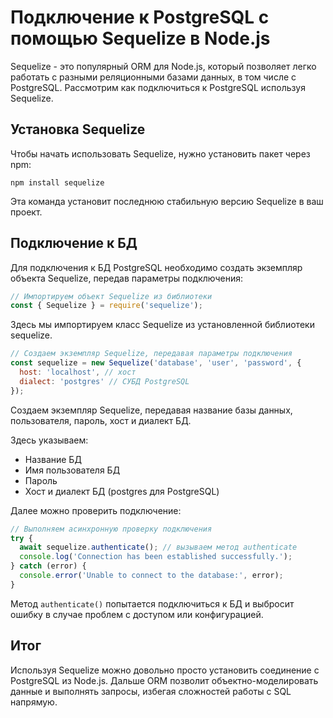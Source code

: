 # Подключение к PostgreSQL с помощью Sequelize в Node.js

Sequelize - это популярный ORM для Node.js, который позволяет легко работать с разными реляционными базами данных, в том числе с PostgreSQL. Рассмотрим как подключиться к PostgreSQL используя Sequelize.

## Установка Sequelize

Чтобы начать использовать Sequelize, нужно установить пакет через npm:

```
npm install sequelize
```

Эта команда установит последнюю стабильную версию Sequelize в ваш проект.

## Подключение к БД

Для подключения к БД PostgreSQL необходимо создать экземпляр объекта Sequelize, передав параметры подключения:

```js
// Импортируем объект Sequelize из библиотеки
const { Sequelize } = require('sequelize');
```

Здесь мы импортируем класс Sequelize из установленной библиотеки sequelize.

```js
// Создаем экземпляр Sequelize, передавая параметры подключения  
const sequelize = new Sequelize('database', 'user', 'password', {
  host: 'localhost', // хост
  dialect: 'postgres' // СУБД PostgreSQL 
});
```

Создаем экземпляр Sequelize, передавая название базы данных, пользователя, пароль, хост и диалект БД.

Здесь указываем:
- Название БД
- Имя пользователя БД  
- Пароль
- Хост и диалект БД (postgres для PostgreSQL)

Далее можно проверить подключение:

```js 
// Выполняем асинхронную проверку подключения
try {
  await sequelize.authenticate(); // вызываем метод authenticate
  console.log('Connection has been established successfully.'); 
} catch (error) {
  console.error('Unable to connect to the database:', error);
}
```

Метод `authenticate()` попытается подключиться к БД и выбросит ошибку в случае проблем с доступом или конфигурацией.

## Итог

Используя Sequelize можно довольно просто установить соединение с PostgreSQL из Node.js. Дальше ORM позволит объектно-моделировать данные и выполнять запросы, избегая сложностей работы с SQL напрямую.